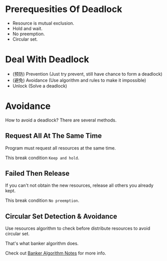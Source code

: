 # Prerequesities Of Deadlock

- Resource is mutual exclusion.
- Hold and wait.
- No preemption.
- Circular set.

# Deal With Deadlock

- (预防) Prevention (Just try prevent, still have chance to form a deadlock)
- (避免) Avoidance (Use algorithm and rules to make it impossible)
- Unlock (Solve a deadlock)

# Avoidance

How to avoid a deadlock? There are several methods.

## Request All At The Same Time

Program must request all resources at the same time. 

This break condition `Keep and hold`.

## Failed Then Release

If you can't not obtain the new resources, release all others you already kept.

This break condition `No preemption`.

## Circular Set Detection & Avoidance

Use resources algorithm to check before distribute resources to avoid circular set.

That's what banker algorithm does.

Check out [Banker Algorithm Notes](./banker.md) for more info.